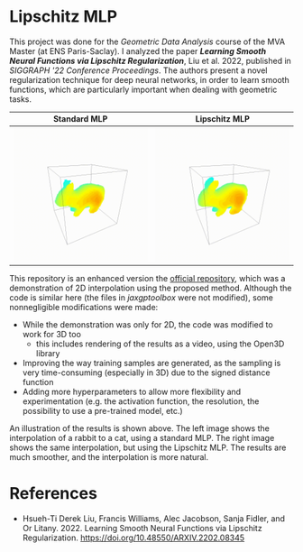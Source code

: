 # Lipschitz MLP 

This project was done for the _Geometric Data Analysis_ course of the MVA Master (at ENS Paris-Saclay). I analyzed the paper **_Learning Smooth Neural Functions via Lipschitz Regularization_**, Liu et al. 2022, published in _SIGGRAPH '22 Conference Proceedings_. The authors present a novel regularization technique for deep neural networks, in order to learn smooth functions, which are particularly important when dealing with geometric tasks. 

|              Standard MLP              |              Lipschitz MLP              |
|:--------------------------------------:|:---------------------------------------:|
| ![](images/rabbit_to_cat_standard.gif) | ![](images/rabbit_to_cat_lipschitz.gif) |


This repository is an enhanced version the [official repository](https://github.com/ml-for-gp/jaxgptoolbox/tree/main/demos/lipschitz_mlp), which was a demonstration of 2D interpolation using the proposed method. Although the code is similar here (the files in _jaxgptoolbox_ were not modified), some nonnegligible modifications were made:
- While the demonstration was only for 2D, the code was modified to work for 3D too
  - this includes rendering of the results as a video, using the Open3D library
- Improving the way training samples are generated, as the sampling is very time-consuming (especially in 3D) due to the signed distance function
- Adding more hyperparameters to allow more flexibility and experimentation (e.g. the activation function, the resolution, the possibility to use a pre-trained model, etc.)

An illustration of the results is shown above. The left image shows the interpolation of a rabbit to a cat, using a standard MLP. The right image shows the same interpolation, but using the Lipschitz MLP. The results are much smoother, and the interpolation is more natural.

# References
- Hsueh-Ti Derek Liu, Francis Williams, Alec Jacobson, Sanja Fidler, and Or Litany. 2022. Learning Smooth Neural Functions via Lipschitz Regularization. https://doi.org/10.48550/ARXIV.2202.08345
